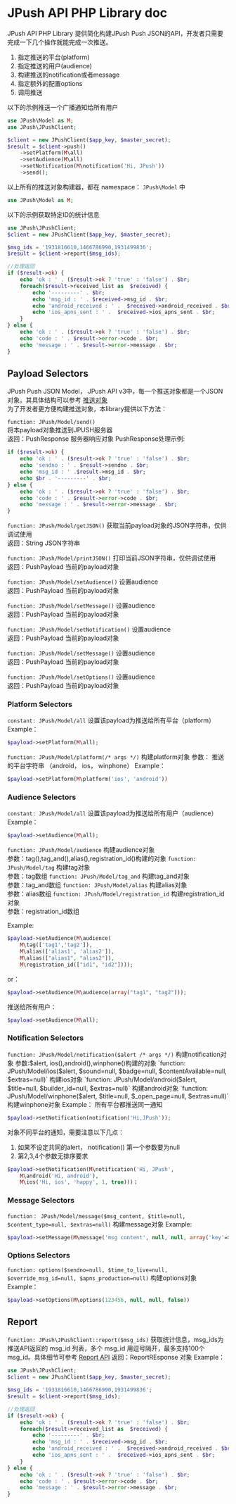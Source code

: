 # JPush API PHP Library doc

JPush API PHP Library 提供简化构建JPush Push JSON的API，开发者只需要完成一下几个操作就能完成一次推送。

 1. 指定推送的平台(platform)
 2. 指定推送的用户(audience)
 3. 构建推送的notification或者message
 4. 指定额外的配置options
 5. 调用推送


以下的示例推送一个广播通知给所有用户
```php
use JPush\Model as M;
use JPush\JPushClient;

$client = new JPushClient($app_key, $master_secret);
$result = $client->push()
    ->setPlatform(M\all)
    ->setAudience(M\all)
    ->setNotification(M\notification('Hi, JPush'))
    ->send();
```
以上所有的推送对象构建器，都在 namespace： `JPush\Model` 中
```php
use JPush\Model as M;
```
以下的示例获取特定ID的统计信息
```php
use JPush\JPushClient;
$client = new JPushClient($app_key, $master_secret);

$msg_ids = '1931816610,1466786990,1931499836';
$result = $client->report($msg_ids);

//处理返回
if ($result->ok) {
    echo 'ok : ' . ($result->ok ? 'true' : 'false') . $br;
    foreach($result->received_list as  $received) {
        echo '---------' . $br;
        echo 'msg_id : ' . $received->msg_id . $br;
        echo 'android_received : ' .  $received->android_received . $br;
        echo 'ios_apns_sent : ' .  $received->ios_apns_sent . $br;
    }
} else {
    echo 'ok : ' . ($result->ok ? 'true' : 'false') . $br;
    echo 'code : ' . $result->error->code . $br;
    echo 'message : ' . $result->error->message . $br;
}
```

## Payload Selectors
JPush Push JSON Model， JPush API v3中，每一个推送对象都是一个JSON对象。其具体结构可以参考 [推送对象][1]  
为了开发者更方便构建推送对象，本library提供以下方法：


`function: JPush/Model/send()`  
将本payload对象推送到JPUSH服务器  
返回：PushResponse 服务器响应对象 
PushResponse处理示例:
```php
if ($result->ok) {
    echo 'ok : ' . ($result->ok ? 'true' : 'false') . $br;
    echo 'sendno : ' . $result->sendno . $br;
    echo 'msg_id : ' .$result->msg_id . $br;
    echo $br . '---------' . $br;
} else {
    echo 'ok : ' . ($result->ok ? 'true' : 'false') . $br;
    echo 'code : ' . $result->error->code . $br;
    echo 'message : ' . $result->error->message . $br;
}
```

`function: JPush/Model/getJSON()`
获取当前payload对象的JSON字符串，仅供调试使用  
返回：String JSON字符串  

`function: JPush/Model/printJSON()`
打印当前JSON字符串，仅供调试使用  
返回：PushPayload 当前的payload对象  

`function: JPush/Model/setAudience()`
设置audience  
返回：PushPayload 当前的payload对象  

`function: JPush/Model/setMessage()`
设置audience  
返回：PushPayload 当前的payload对象  

`function: JPush/Model/setNotification()`
设置audience  
返回：PushPayload 当前的payload对象  

`function: JPush/Model/setMessage()`
设置audience  
返回：PushPayload 当前的payload对象  

`function: JPush/Model/setOptions()`
设置audience  
返回：PushPayload 当前的payload对象  

### Platform Selectors

`constant: JPush/Model/all`
设置该payload为推送给所有平台（platform）
Example： 
```php
$payload->setPlatform(M\all);
```

`function: JPush/Model/platform(/* args */)`
构建platform对象
参数： 推送的平台字符串 （android， ios， winphone）
Example：
```php
$payload->setPlatform(M\platform('ios', 'android'))
```
### Audience Selectors

`constant: JPush/Model/all`
设置该payload为推送给所有用户（audience）
Example： 
```php
$payload->setAudience(M\all);
```
`function: JPush/Model/audience`
构建audience对象  
参数：tag(),tag_and(),alias(),registration_id()构建的对象
`function: JPush/Model/tag`
构建tag对象  
参数：tag数组
`function: JPush/Model/tag_and`
构建tag_and对象  
参数：tag_and数组
`function: JPush/Model/alias`
构建alias对象  
参数：alias数组
`function: JPush/Model/registration_id`
构建registration_id对象  
参数：registration_id数组

Example:
```php
$payload->setAudience(M\audience(
    M\tag(['tag1','tag2']), 
    M\alias(['alias1', 'alias2']),
    M\alias(["alias1", "alias2"]),
    M\registration_id(["id1", "id2"])));
```
or：
```php
$payload->setAudience(M\audience(array("tag1", "tag2")));
```  
推送给所有用户：
```php
$payload->setAudience(M\all);
```
### Notification Selectors
`function: JPush/Model/notification($alert /* args */)`
构建notification对象
参数:$alert, ios(),android(),winphone()构建的对象
`function: JPush/Model/ios($alert, $sound=null, $badge=null, $contentAvailable=null, $extras=null)`
构建ios对象
`function: JPush/Model/android($alert, $title=null, $builder_id=null, $extras=null)`
构建android对象
`function: JPush/Model/winphone($alert, $title=null, $_open_page=null, $extras=null)`
构建winphone对象
Example：
所有平台都推送同一通知
```php
$payload->setNotification(notification('Hi,JPush'));
```  
对象不同平台的通知，需要注意以下几点：  

 1. 如果不设定共同的alert， notification() 第一个参数要为null
 2. 第2,3,4个参数无排序要求

```php
$payload->setNotification(M\notification('Hi, JPush', 
    M\android('Hi, android'), 
    M\ios('Hi, ios', 'happy', 1, true)))；
```


### Message Selectors
`function： JPush/Model/message($msg_content, $title=null, $content_type=null, $extras=null)`
构建message对象
Example:  
```php
$payload->setMessage(M\message('msg content', null, null, array('key'=>'value')));
```
### Options Selectors
`function: options($sendno=null, $time_to_live=null, $override_msg_id=null, $apns_production=null)`
构建options对象
Example：
```php
$payload->setOptions(M\options(123456, null, null, false))
```

## Report
`function: JPush\JPushClient::report($msg_ids)`
获取统计信息，msg_ids为推送API返回的 msg_id 列表，多个 msg_id 用逗号隔开，最多支持100个msg_id。具体细节可参考 [Report API][2]
返回：ReportREsponse 对象
Example：
```php
use JPush\JPushClient;
$client = new JPushClient($app_key, $master_secret);

$msg_ids = '1931816610,1466786990,1931499836';
$result = $client->report($msg_ids);

//处理返回
if ($result->ok) {
    echo 'ok : ' . ($result->ok ? 'true' : 'false') . $br;
    foreach($result->received_list as  $received) {
        echo '---------' . $br;
        echo 'msg_id : ' . $received->msg_id . $br;
        echo 'android_received : ' .  $received->android_received . $br;
        echo 'ios_apns_sent : ' .  $received->ios_apns_sent . $br;
    }
} else {
    echo 'ok : ' . ($result->ok ? 'true' : 'false') . $br;
    echo 'code : ' . $result->error->code . $br;
    echo 'message : ' . $result->error->message . $br;
}
```


  [1]: http://docs.jpush.cn/display/dev/Push-API-v3#Push-API-v3-%E6%8E%A8%E9%80%81%E5%AF%B9%E8%B1%A1
  [2]: http://docs.jpush.cn/display/dev/Report-API